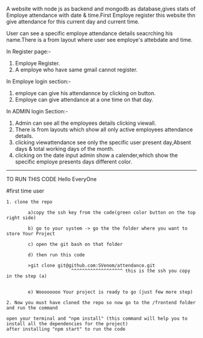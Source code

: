 A website with node js as backend and mongodb as database,gives stats of Employe attendance with date & time.First Employe register this website thn give attendance for this current day and current time.

User can see a specific employe attendance details seacrching his name.There is a from layout where user see employe's attebdate and time.

In Register page:-
1. Employe Register.
2. A employe who have same gmail cannot register.

In Employe login section:-
1. employe can give his attendannce by clicking on button.
2. Employe can give attendance at a one time on that day.

In ADMIN login Section:-
1. Admin can see all the employees details clicking viewall.
2. There is from layouts which show all only active employees attendance details.
3. clicking viewattendance see only the specific user present day,Absent days & total working days of the month.
4. clicking on the date input admin show a calender,which show the specific employe presents days different color.

--------------------------------------------------------------------------------------------------------------------------

TO RUN THIS CODE
Hello EveryOne

#first time user

    1. clone the repo

            a)copy the ssh key from the code(green color button on the top right side)

            b) go to your system -> go the the folder where you want to store Your Project

            c) open the git bash on that folder

            d) then run this code

            >git clone git@github.com:SVenom/attendance.git
                            ^^^^^^^^^^^^^^^^^^^ this is the ssh you copy in the step (a)


            e) Woooooooo Your project is ready to go (just few more step)

    2. Now you must have cloned the repo so now go to the /frontend folder and run the command

    open your terminal and "npm install" (this command will help you to install all the dependencies for the project)
    after installing "npm start" to run the code